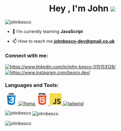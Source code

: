 ### <h1 align="center"><b>Hey , I'm John </b><img src="https://media.giphy.com/media/hvRJCLFzcasrR4ia7z/giphy.gif" width="35"></h1>

<p align="left"> <img src="https://komarev.com/ghpvc/?username=johnbesco&label=Profile%20views&color=0e75b6&style=flat" alt="johnbesco" /> </p>

- 🌱 I’m currently learning **JavaScript**

- 📫 How to reach me **johnbesco-dev@gmail.co.uk**

<h3 align="left">Connect with me:</h3>
<p align="left">
<a href="https://linkedin.com/in/https://www.linkedin.com/in/john-besco-015153128/" target="blank"><img align="center" src="https://raw.githubusercontent.com/rahuldkjain/github-profile-readme-generator/master/src/images/icons/Social/linked-in-alt.svg" alt="https://www.linkedin.com/in/john-besco-015153128/" height="30" width="40" /></a>
<a href="https://instagram.com/https://www.instagram.com/besco.dev/" target="blank"><img align="center" src="https://raw.githubusercontent.com/rahuldkjain/github-profile-readme-generator/master/src/images/icons/Social/instagram.svg" alt="https://www.instagram.com/besco.dev/" height="30" width="40" /></a>
</p>

<h3 align="left">Languages and Tools:</h3>
<p align="left"> <a href="https://www.w3schools.com/css/" target="_blank" rel="noreferrer"> <img src="https://raw.githubusercontent.com/devicons/devicon/master/icons/css3/css3-original-wordmark.svg" alt="css3" width="40" height="40"/> </a> <a href="https://www.figma.com/" target="_blank" rel="noreferrer"> <img src="https://www.vectorlogo.zone/logos/figma/figma-icon.svg" alt="figma" width="40" height="40"/> </a> <a href="https://www.w3.org/html/" target="_blank" rel="noreferrer"> <img src="https://raw.githubusercontent.com/devicons/devicon/master/icons/html5/html5-original-wordmark.svg" alt="html5" width="40" height="40"/> </a> <a href="https://developer.mozilla.org/en-US/docs/Web/JavaScript" target="_blank" rel="noreferrer"> <img src="https://raw.githubusercontent.com/devicons/devicon/master/icons/javascript/javascript-original.svg" alt="javascript" width="40" height="40"/> </a> <a href="https://tailwindcss.com/" target="_blank" rel="noreferrer"> <img src="https://www.vectorlogo.zone/logos/tailwindcss/tailwindcss-icon.svg" alt="tailwind" width="40" height="40"/> </a> </p>

<p><img align="left" src="https://github-readme-stats.vercel.app/api/top-langs?username=johnbesco&show_icons=true&locale=en&layout=compact" alt="johnbesco" /></p>

<p>&nbsp;<img align="center" src="https://github-readme-stats.vercel.app/api?username=johnbesco&show_icons=true&locale=en" alt="johnbesco" /></p>

<p><img align="center" src="https://github-readme-streak-stats.herokuapp.com/?user=johnbesco&" alt="johnbesco" /></p>
